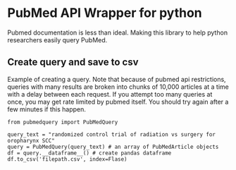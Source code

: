 # PubMed API Wrapper for python
Pubmed documentation is less than ideal. Making this library to  help python researchers easily query PubMed.

## Create query and save to csv
Example of creating a query. Note that because of pubmed api restrictions,  queries with many results are broken into chunks of 10,000 articles at a time with a delay between each request. If you attempt too many queries at once, you may get rate limited by pubmed itself. You should try again after a few minutes if this happen.


    from pubmedquery import PubMedQuery

    query_text = "randomized control trial of radiation vs surgery for oropharynx SCC"
    query = PubMedQuery(query_text) # an array of PubMedArticle objects
    df = query.__dataframe__() # create pandas dataframe
    df.to_csv('filepath.csv', index=Flase)
